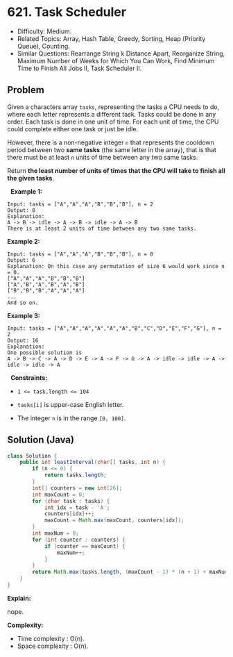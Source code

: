# 621. Task Scheduler

- Difficulty: Medium.
- Related Topics: Array, Hash Table, Greedy, Sorting, Heap (Priority Queue), Counting.
- Similar Questions: Rearrange String k Distance Apart, Reorganize String, Maximum Number of Weeks for Which You Can Work, Find Minimum Time to Finish All Jobs II, Task Scheduler II.

## Problem

Given a characters array ```tasks```, representing the tasks a CPU needs to do, where each letter represents a different task. Tasks could be done in any order. Each task is done in one unit of time. For each unit of time, the CPU could complete either one task or just be idle.

However, there is a non-negative integer ```n``` that represents the cooldown period between two **same tasks** (the same letter in the array), that is that there must be at least ```n``` units of time between any two same tasks.

Return **the least number of units of times that the CPU will take to finish all the given tasks**.

 
**Example 1:**

```
Input: tasks = ["A","A","A","B","B","B"], n = 2
Output: 8
Explanation: 
A -> B -> idle -> A -> B -> idle -> A -> B
There is at least 2 units of time between any two same tasks.
```

**Example 2:**

```
Input: tasks = ["A","A","A","B","B","B"], n = 0
Output: 6
Explanation: On this case any permutation of size 6 would work since n = 0.
["A","A","A","B","B","B"]
["A","B","A","B","A","B"]
["B","B","B","A","A","A"]
...
And so on.
```

**Example 3:**

```
Input: tasks = ["A","A","A","A","A","A","B","C","D","E","F","G"], n = 2
Output: 16
Explanation: 
One possible solution is
A -> B -> C -> A -> D -> E -> A -> F -> G -> A -> idle -> idle -> A -> idle -> idle -> A
```

 
**Constraints:**


	
- ```1 <= task.length <= 104```
	
- ```tasks[i]``` is upper-case English letter.
	
- The integer ```n``` is in the range ```[0, 100]```.



## Solution (Java)

```java
class Solution {
    public int leastInterval(char[] tasks, int n) {
        if (n <= 0) {
            return tasks.length;
        }
        int[] counters = new int[26];
        int maxCount = 0;
        for (char task : tasks) {
            int idx = task - 'A';
            counters[idx]++;
            maxCount = Math.max(maxCount, counters[idx]);
        }
        int maxNum = 0;
        for (int counter : counters) {
            if (counter == maxCount) {
                maxNum++;
            }
        }
        return Math.max(tasks.length, (maxCount - 1) * (n + 1) + maxNum);
    }
}
```

**Explain:**

nope.

**Complexity:**

* Time complexity : O(n).
* Space complexity : O(n).
